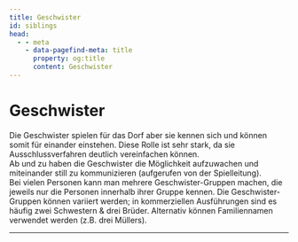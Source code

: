 ```yaml
---
title: Geschwister
id: siblings
head:
  - - meta
    - data-pagefind-meta: title
      property: og:title
      content: Geschwister
---
```

# Geschwister <TeamBadge team="Dorf" />

Die Geschwister spielen für das Dorf aber sie kennen sich und können somit für einander einstehen. Diese Rolle ist sehr stark, da sie Ausschlussverfahren deutlich vereinfachen können.  
Ab und zu haben die Geschwister die Möglichkeit aufzuwachen und miteinander still zu kommunizieren (aufgerufen von der Spielleitung).  
Bei vielen Personen kann man mehrere Geschwister-Gruppen machen, die jeweils nur die Personen innerhalb ihrer Gruppe kennen. Die Geschwister-Gruppen können variiert werden; in kommerziellen Ausführungen sind es häufig zwei Schwestern & drei Brüder. Alternativ können Familiennamen verwendet werden (z.B. drei Müllers).

---